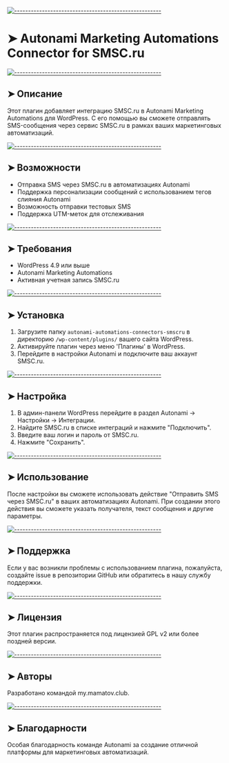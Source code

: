 <!-- ⚠️ This README has been generated from the file(s) "blueprint.md" ⚠️-->
[![-----------------------------------------------------](https://raw.githubusercontent.com/andreasbm/readme/master/assets/lines/colored.png)](#autonami-marketing-automations-connector-for-smscru)

# ➤ Autonami Marketing Automations Connector for SMSC.ru


[![-----------------------------------------------------](https://raw.githubusercontent.com/andreasbm/readme/master/assets/lines/colored.png)](#)

## ➤ Описание

Этот плагин добавляет интеграцию SMSC.ru в Autonami Marketing Automations для WordPress. С его помощью вы сможете отправлять SMS-сообщения через сервис SMSC.ru в рамках ваших маркетинговых автоматизаций.


[![-----------------------------------------------------](https://raw.githubusercontent.com/andreasbm/readme/master/assets/lines/colored.png)](#)

## ➤ Возможности

- Отправка SMS через SMSC.ru в автоматизациях Autonami
- Поддержка персонализации сообщений с использованием тегов слияния Autonami
- Возможность отправки тестовых SMS
- Поддержка UTM-меток для отслеживания


[![-----------------------------------------------------](https://raw.githubusercontent.com/andreasbm/readme/master/assets/lines/colored.png)](#)

## ➤ Требования

- WordPress 4.9 или выше
- Autonami Marketing Automations
- Активная учетная запись SMSC.ru


[![-----------------------------------------------------](https://raw.githubusercontent.com/andreasbm/readme/master/assets/lines/colored.png)](#)

## ➤ Установка

1. Загрузите папку `autonami-automations-connectors-smscru` в директорию `/wp-content/plugins/` вашего сайта WordPress.
2. Активируйте плагин через меню 'Плагины' в WordPress.
3. Перейдите в настройки Autonami и подключите ваш аккаунт SMSC.ru.


[![-----------------------------------------------------](https://raw.githubusercontent.com/andreasbm/readme/master/assets/lines/colored.png)](#)

## ➤ Настройка

1. В админ-панели WordPress перейдите в раздел Autonami -> Настройки -> Интеграции.
2. Найдите SMSC.ru в списке интеграций и нажмите "Подключить".
3. Введите ваш логин и пароль от SMSC.ru.
4. Нажмите "Сохранить".


[![-----------------------------------------------------](https://raw.githubusercontent.com/andreasbm/readme/master/assets/lines/colored.png)](#)

## ➤ Использование

После настройки вы сможете использовать действие "Отправить SMS через SMSC.ru" в ваших автоматизациях Autonami. При создании этого действия вы сможете указать получателя, текст сообщения и другие параметры.


[![-----------------------------------------------------](https://raw.githubusercontent.com/andreasbm/readme/master/assets/lines/colored.png)](#)

## ➤ Поддержка

Если у вас возникли проблемы с использованием плагина, пожалуйста, создайте issue в репозитории GitHub или обратитесь в нашу службу поддержки.


[![-----------------------------------------------------](https://raw.githubusercontent.com/andreasbm/readme/master/assets/lines/colored.png)](#)

## ➤ Лицензия

Этот плагин распространяется под лицензией GPL v2 или более поздней версии.


[![-----------------------------------------------------](https://raw.githubusercontent.com/andreasbm/readme/master/assets/lines/colored.png)](#)

## ➤ Авторы

Разработано командой my.mamatov.club.


[![-----------------------------------------------------](https://raw.githubusercontent.com/andreasbm/readme/master/assets/lines/colored.png)](#)

## ➤ Благодарности

Особая благодарность команде Autonami за создание отличной платформы для маркетинговых автоматизаций.